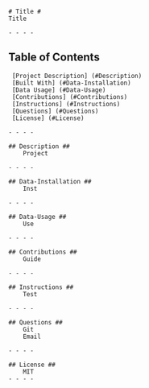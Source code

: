 

    # Title # 
    Title

    - - - -

   ## Table of Contents ##
     [Project Description] (#Description)
     [Built With] (#Data-Installation)
     [Data Usage] (#Data-Usage)
     [Contributions] (#Contributions)
     [Instructions] (#Instructions)
     [Questions] (#Questions)
     [License] (#License)

    - - - -

    ## Description ## 
        Project

    - - - -

    ## Data-Installation ##
        Inst

    - - - -

    ## Data-Usage ##
        Use

    - - - -

    ## Contributions ##
        Guide

    - - - -

    ## Instructions ##
        Test

    - - - -

    ## Questions ##
        Git
        Email

    - - - -

    ## License ##
        MIT
    - - - -
   